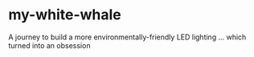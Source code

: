 # my-white-whale
A journey to build a more environmentally-friendly LED lighting ... which turned into an obsession
